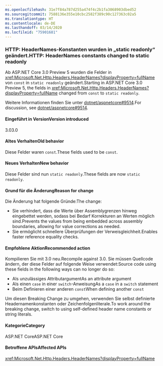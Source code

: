 ```yaml
---
ms.openlocfilehash: 31e7f84a787d255a474f4c2b1fa3068903dbed52
ms.sourcegitcommit: 7588136e355e10cbc2582f389c90c127363c02a5
ms.translationtype: HT
ms.contentlocale: de-DE
ms.lasthandoff: 03/14/2020
ms.locfileid: "75901681"
---
```

### <a name="http-headernames-constants-changed-to-static-readonly"></a><span data-ttu-id="8c979-101">HTTP: HeaderNames-Konstanten wurden in „static readonly“ geändert.</span><span class="sxs-lookup"><span data-stu-id="8c979-101">HTTP: HeaderNames constants changed to static readonly</span></span>

<span data-ttu-id="8c979-102">Ab ASP.NET Core 3.0 Preview 5 wurden die Felder in <xref:Microsoft.Net.Http.Headers.HeaderNames?displayProperty=fullName> von `const` in `static readonly` geändert.</span><span class="sxs-lookup"><span data-stu-id="8c979-102">Starting in ASP.NET Core 3.0 Preview 5, the fields in <xref:Microsoft.Net.Http.Headers.HeaderNames?displayProperty=fullName> changed from `const` to `static readonly`.</span></span>

<span data-ttu-id="8c979-103">Weitere Informationen finden Sie unter [dotnet/aspnetcore#9514](https://github.com/dotnet/aspnetcore/issues/9514).</span><span class="sxs-lookup"><span data-stu-id="8c979-103">For discussion, see [dotnet/aspnetcore#9514](https://github.com/dotnet/aspnetcore/issues/9514).</span></span>

#### <a name="version-introduced"></a><span data-ttu-id="8c979-104">Eingeführt in Version</span><span class="sxs-lookup"><span data-stu-id="8c979-104">Version introduced</span></span>

<span data-ttu-id="8c979-105">3.0</span><span class="sxs-lookup"><span data-stu-id="8c979-105">3.0</span></span>

#### <a name="old-behavior"></a><span data-ttu-id="8c979-106">Altes Verhalten</span><span class="sxs-lookup"><span data-stu-id="8c979-106">Old behavior</span></span>

<span data-ttu-id="8c979-107">Diese Felder waren `const`.</span><span class="sxs-lookup"><span data-stu-id="8c979-107">These fields used to be `const`.</span></span>

#### <a name="new-behavior"></a><span data-ttu-id="8c979-108">Neues Verhalten</span><span class="sxs-lookup"><span data-stu-id="8c979-108">New behavior</span></span>

<span data-ttu-id="8c979-109">Diese Felder sind nun `static readonly`.</span><span class="sxs-lookup"><span data-stu-id="8c979-109">These fields are now `static readonly`.</span></span>

#### <a name="reason-for-change"></a><span data-ttu-id="8c979-110">Grund für die Änderung</span><span class="sxs-lookup"><span data-stu-id="8c979-110">Reason for change</span></span>

<span data-ttu-id="8c979-111">Die Änderung hat folgende Gründe:</span><span class="sxs-lookup"><span data-stu-id="8c979-111">The change:</span></span>

* <span data-ttu-id="8c979-112">Sie verhindert, dass die Werte über Assemblygrenzen hinweg eingebettet werden, sodass bei Bedarf Korrekturen an Werten möglich sind.</span><span class="sxs-lookup"><span data-stu-id="8c979-112">Prevents the values from being embedded across assembly boundaries, allowing for value corrections as needed.</span></span>
* <span data-ttu-id="8c979-113">Sie ermöglicht schnellere Überprüfungen der Verweisgleichheit.</span><span class="sxs-lookup"><span data-stu-id="8c979-113">Enables faster reference equality checks.</span></span>

#### <a name="recommended-action"></a><span data-ttu-id="8c979-114">Empfohlene Aktion</span><span class="sxs-lookup"><span data-stu-id="8c979-114">Recommended action</span></span>

<span data-ttu-id="8c979-115">Kompilieren Sie mit 3.0 neu.</span><span class="sxs-lookup"><span data-stu-id="8c979-115">Recompile against 3.0.</span></span> <span data-ttu-id="8c979-116">Sie müssen Quellcode ändern, der diese Felder auf folgende Weise verwendet:</span><span class="sxs-lookup"><span data-stu-id="8c979-116">Source code using these fields in the following ways can no longer do so:</span></span>

* <span data-ttu-id="8c979-117">Als unzulässiges Attributargument</span><span class="sxs-lookup"><span data-stu-id="8c979-117">As an attribute argument</span></span>
* <span data-ttu-id="8c979-118">Als einen `case` in einer `switch`-Anweisung</span><span class="sxs-lookup"><span data-stu-id="8c979-118">As a `case` in a `switch` statement</span></span>
* <span data-ttu-id="8c979-119">Beim Definieren einer anderen `const`</span><span class="sxs-lookup"><span data-stu-id="8c979-119">When defining another `const`</span></span>

<span data-ttu-id="8c979-120">Um diesen Breaking Change zu umgehen, verwenden Sie selbst definierte Headernamenkonstanten oder Zeichenfolgenliterale.</span><span class="sxs-lookup"><span data-stu-id="8c979-120">To work around the breaking change, switch to using self-defined header name constants or string literals.</span></span>

#### <a name="category"></a><span data-ttu-id="8c979-121">Kategorie</span><span class="sxs-lookup"><span data-stu-id="8c979-121">Category</span></span>

<span data-ttu-id="8c979-122">ASP.NET Core</span><span class="sxs-lookup"><span data-stu-id="8c979-122">ASP.NET Core</span></span>

#### <a name="affected-apis"></a><span data-ttu-id="8c979-123">Betroffene APIs</span><span class="sxs-lookup"><span data-stu-id="8c979-123">Affected APIs</span></span>

<xref:Microsoft.Net.Http.Headers.HeaderNames?displayProperty=fullName>

<!-- 

#### Affected APIs

`T:Microsoft.Net.Http.Headers.HeaderNames`

-->

